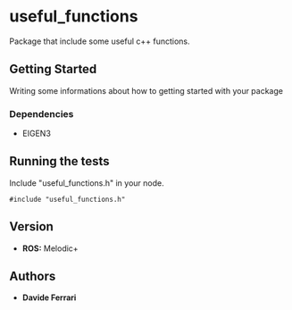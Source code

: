 
# useful_functions

Package that include some useful c++ functions.

## Getting Started

Writing some informations about how to getting started with your package

### Dependencies

* EIGEN3

## Running the tests

Include "useful_functions.h" in your node.

```
#include "useful_functions.h"
```

## Version

* **ROS:** Melodic+

## Authors

* **Davide Ferrari**

